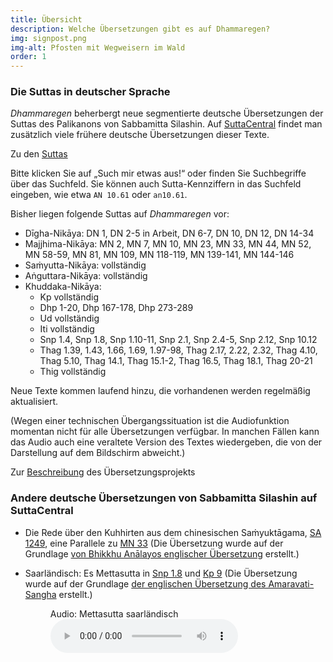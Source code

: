 ```yaml
---
title: Übersicht
description: Welche Übersetzungen gibt es auf Dhammaregen?
img: signpost.png
img-alt: Pfosten mit Wegweisern im Wald
order: 1
---
```

### Die Suttas in deutscher Sprache

*Dhammaregen* beherbergt neue segmentierte deutsche Übersetzungen der Suttas des Palikanons von Sabbamitta Silashin. Auf [SuttaCentral](https://suttacentral.net) findet man zusätzlich viele frühere deutsche Übersetzungen dieser Texte.

Zu den [Suttas](/suttas)

Bitte klicken Sie auf „Such mir etwas aus!“ oder finden Sie Suchbegriffe über das Suchfeld. Sie können auch Sutta-Kennziffern in das Suchfeld eingeben, wie etwa `AN 10.61` oder `an10.61`.

Bisher liegen folgende Suttas auf *Dhammaregen* vor:
- Dīgha-Nikāya: DN 1, DN 2-5 in Arbeit, DN 6-7, DN 10, DN 12, DN 14-34
- Majjhima-Nikāya: MN 2, MN 7, MN 10, MN 23, MN 33, MN 44, MN 52, MN 58-59, MN 81, MN 109, MN 118-119, MN 139-141, MN 144-146
- Saṁyutta-Nikāya: vollständig
- Aṅguttara-Nikāya: vollständig
- Khuddaka-Nikāya: 
  - Kp vollständig 
  - Dhp 1-20, Dhp 167-178, Dhp 273-289
  - Ud vollständig
  - Iti vollständig
  - Snp 1.4, Snp 1.8, Snp 1.10-11, Snp 2.1, Snp 2.4-5, Snp 2.12, Snp 10.12
  - Thag 1.39, 1.43, 1.66, 1.69, 1.97-98, Thag 2.17, 2.22, 2.32, Thag 4.10, Thag 5.10, Thag 14.1, Thag 15.1-2, Thag 16.5, Thag 18.1, Thag 20-21
  - Thig vollständig

Neue Texte kommen laufend hinzu, die vorhandenen werden regelmäßig aktualisiert.

(Wegen einer technischen Übergangssituation ist die Audiofunktion momentan nicht für alle Übersetzungen verfügbar. In manchen Fällen kann das Audio auch eine veraltete Version des Textes wiedergeben, die von der Darstellung auf dem Bildschirm abweicht.)

Zur [Beschreibung](/Übersetzung/Beschreibung) des Übersetzungsprojekts

### Andere deutsche Übersetzungen von Sabbamitta Silashin auf SuttaCentral
- Die Rede über den Kuhhirten aus dem chinesischen Saṁyuktāgama, [SA 1249](https://suttacentral.net/sa1249/de/sabbamitta), eine Parallele zu [MN 33](/suttas#mn33/de/sabbamitta:0.1) (Die Übersetzung wurde auf der Grundlage [von Bhikkhu Anālayos englischer Übersetzung](https://www.buddhismuskunde.uni-hamburg.de/pdf/5-personen/analayo/exemplary-qualities1.pdf) erstellt.)
- Saarländisch: Es Mettasutta in [Snp 1.8](https://suttacentral.net/snp1.8/sld/sabbamitta) und [Kp 9](https://suttacentral.net/kp9/sld/sabbamitta) (Die Übersetzung wurde auf der Grundlage [der englischen Übersetzung des Amaravati-Sangha](https://suttacentral.net/kp9/en/amaravati) erstellt.)  

  <figure>
      <figcaption>Audio: Mettasutta saarländisch</figcaption>
      <audio
          controls
          src="audio/mettasutta-sld.ogg">
              Ihr Browser untestützt das 
              <code>Audio</code>-Element nicht.
      </audio>
  </figure>



